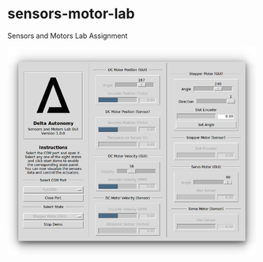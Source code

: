 # sensors-motor-lab
Sensors and Motors Lab Assignment

![GUI](https://github.com/deltaautonomy/sensors-motor-lab/blob/c8ee5ebf6f8fbbee6ab90eeeb04b7dc858ef9a0a/python-gui/images/gui.png?raw=true)
